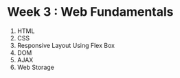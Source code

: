 # Week 3 : Web Fundamentals

1. HTML
2. CSS
3. Responsive Layout Using Flex Box
4. DOM
5. AJAX
6. Web Storage
